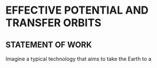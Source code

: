 # EFFECTIVE POTENTIAL AND TRANSFER ORBITS

## STATEMENT OF WORK

Imagine a typical technology that aims to take the Earth to a